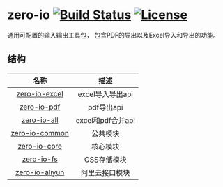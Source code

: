 <!--
Copyright (c) Dell Inc., or its subsidiaries. All Rights Reserved.

Licensed under the Apache License, Version 2.0 (the "License");
you may not use this file except in compliance with the License.
You may obtain a copy of the License at

    http://www.apache.org/licenses/LICENSE-2.0
-->
#  zero-io [![Build Status](https://travis-ci.org/pravega/pravega.svg?branch=master)](https://travis-ci.org/pravega/pravega/builds) [![License](https://img.shields.io/badge/License-Apache%202.0-blue.svg)](https://www.apache.org/licenses/LICENSE-2.0) 


通用可配置的输入输出工具包， 包含PDF的导出以及Excel导入和导出的功能。



## 结构

|              **名称**              |     **描述**      |
| :--------------------------------: | :---------------: |
|  [zero-io-excel](./zero-io-excel)  | excel导入导出api  |
|    [zero-io-pdf](./zero-io-pdf)    |    pdf导出api     |
|    [zero-io-all](./zero-io-all)    | excel和pdf合并api |
| [zero-io-common](./zero-io-common) |     公共模块      |
|   [zero-io-core](./zero-io-core)   |     核心模块      |
|   [zero-io-fs](./zero-io-fs)       |     OSS存储模块   |
|  [zero-io-aliyun](./zero-io-aliyun)|   阿里云接口模块   |
